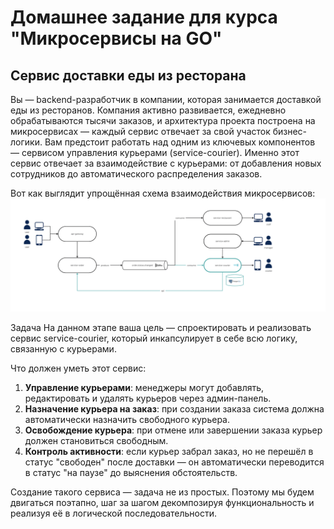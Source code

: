 # Домашнее задание для курса "Микросервисы на GO"

## Сервис доставки еды из ресторана
Вы — backend-разработчик в компании, которая занимается доставкой еды из ресторанов. Компания активно развивается, ежедневно обрабатываются тысячи заказов, и архитектура проекта построена на микросервисах — каждый сервис отвечает за свой участок бизнес-логики.
Вам предстоит работать над одним из ключевых компонентов — сервисом управления курьерами (service-courier). Именно этот сервис отвечает за взаимодействие с курьерами: от добавления новых сотрудников до автоматического распределения заказов.

Вот как выглядит упрощённая схема взаимодействия микросервисов:
![Снимок экрана 2025-08-06 в 11.50.10.png](%D0%A1%D0%BD%D0%B8%D0%BC%D0%BE%D0%BA%20%D1%8D%D0%BA%D1%80%D0%B0%D0%BD%D0%B0%202025-08-06%20%D0%B2%2011.50.10.png)

Задача
На данном этапе ваша цель — спроектировать и реализовать сервис service-courier, который инкапсулирует в себе всю логику, связанную с курьерами.

Что должен уметь этот сервис:
1. **Управление курьерами**: менеджеры могут добавлять, редактировать и удалять курьеров через админ-панель.
2. **Назначение курьера на заказ**: при создании заказа система должна автоматически назначить свободного курьера.
3. **Освобождение курьера**: при отмене или завершении заказа курьер должен становиться свободным.
4. **Контроль активности**: если курьер забрал заказ, но не перешёл в статус "свободен" после доставки — он автоматически переводится в статус "на паузе" до выяснения обстоятельств.

Создание такого сервиса — задача не из простых. Поэтому мы будем двигаться поэтапно, шаг за шагом декомпозируя функциональность и реализуя её в логической последовательности.
